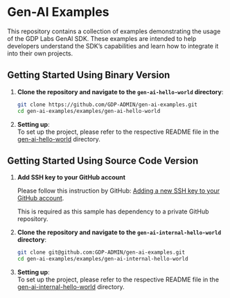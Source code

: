 # Gen-AI Examples

This repository contains a collection of examples demonstrating the usage of the GDP Labs GenAI SDK. These examples are intended to help developers understand the SDK’s capabilities and learn how to integrate it into their own projects.

## Getting Started Using Binary Version

1. **Clone the repository and navigate to the `gen-ai-hello-world` directory**:

   ```bash
   git clone https://github.com/GDP-ADMIN/gen-ai-examples.git
   cd gen-ai-examples/examples/gen-ai-hello-world
   ```

2. **Setting up**:  
   To set up the project, please refer to the respective README file in the [gen-ai-hello-world](./examples/gen-ai-hello-world) directory.

## Getting Started Using Source Code Version

1. **Add SSH key to your GitHub account**

   Please follow this instruction by GitHub: [Adding a new SSH key to your GitHub account](https://docs.github.com/en/authentication/connecting-to-github-with-ssh/adding-a-new-ssh-key-to-your-github-account).

   This is required as this sample has dependency to a private GitHub repository.

3. **Clone the repository and navigate to the `gen-ai-internal-hello-world` directory**:

   ```bash
   git clone git@github.com:GDP-ADMIN/gen-ai-examples.git
   cd gen-ai-examples/examples/gen-ai-internal-hello-world
   ```

2. **Setting up**:  
   To set up the project, please refer to the respective README file in the [gen-ai-internal-hello-world](./examples/gen-ai-internal-hello-world) directory.
